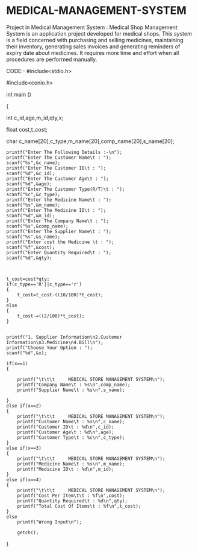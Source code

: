 # MEDICAL-MANAGEMENT-SYSTEM
Project in Medical Management System : Medical Shop Management System is an application project developed for medical shops. This system is a field concerned with purchasing and selling medicines, maintaining their inventory, generating sales invoices and generating reminders of expiry date about medicines. It requires more time and effort when all procedures are performed manually.



CODE:-
#include<stdio.h>

#include<conio.h>

int main ()

{

int c_id,age,m_id,qty,x;

float cost,t_cost;

char c_name[20],c_type,m_name[20],comp_name[20],s_name[20];

	
	
	printf("Enter The Following Details :-\n");
	printf("Enter The Customer Name\t : ");
	scanf("%s",&c_name);
	printf("Enter The Customer ID\t : ");
	scanf("%d",&c_id);
	printf("Enter The Customer Age\t : ");
	scanf("%d",&age);
	printf("Enter The Customer Type(R/T)\t : ");
	scanf("%c",&c_type);
	printf("Enter the Medicine Name\t : ");
	scanf("%s",&m_name);
	printf("Enter The Medicine ID\t : ");
	scanf("%d",&m_id);
	printf("Enter The Company Name\t : ");
	scanf("%s",&comp_name);
	printf("Enter The Supplier Name\t : ");
	scanf("%s",&s_name);
	printf("Enter cost the Medicine \t : ");
	scanf("%f",&cost);
	printf("Enter Quantity Required\t : ");
	scanf("%d",&qty); 
	 
	  
	
	t_cost=cost*qty;
	if(c_type=='R'||c_type=='r')
	{
		t_cost=t_cost-((10/100)*t_cost);
	}
	else
	{
		t_cost-=((2/100)*t_cost);
    }
    
        
    printf("1. Supplier Information\n2.Customer Information\n3.Medicine\n4.Bill\n");
    printf("Choose Your Option : ");
    scanf("%d",&x);
    
    if(x==1)
    {
	
    	printf("\t\t\t     MEDICAL STORE MANAGEMENT SYSTEM\n");
		printf("Company Name\t : %s\n",comp_name);
		printf("Supplier Name\t : %s\n",s_name);
		
	}
	else if(x==2)
    {
    	printf("\t\t\t     MEDICAL STORE MANAGEMENT SYSTEM\n");
    	printf("Customer Name\t : %s\n",c_name);
		printf("Customer ID\t : %d\n",c_id);
		printf("Customer Age\t : %d\n",age);
		printf("Customer Type\t : %c\n",c_type);
	}
	else if(x==3)
    {
    	printf("\t\t\t     MEDICAL STORE MANAGEMENT SYSTEM\n");
    	printf("Medicine Name\t : %s\n",m_name);
		printf("Medicine ID\t : %d\n",m_id);
	}
	else if(x==4)
    {
    	printf("\t\t\t     MEDICAL STORE MANAGEMENT SYSTEM\n");
    	printf("Cost Per Item\t\t : %f\n",cost);
    	printf("Quantity Required\t : %d\n",qty);
    	printf("Total Cost Of Items\t : %f\n",t_cost);
    }
	else
		printf("Wrong Input\n");
	
		getch();
}
